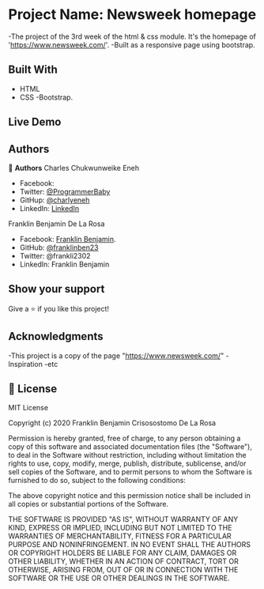 # Project Name: Newsweek homepage

-The project of the 3rd week of the html & css module. It's the homepage of 'https://www.newsweek.com/'.
-Built as a responsive page using bootstrap.

## Built With

- HTML
- CSS
  -Bootstrap.

## Live Demo

## Authors

👤 **Authors**
Charles Chukwunweike Eneh

- Facebook:[]()
- Twitter: [@ProgrammerBaby](https://twitter.com/ProgrammerBaby?s=09)
- GitHup: [@charlyeneh](https://github.com/charlyeneh)
- LinkedIn: [LinkedIn](https://www.linkedin.com/in/charles-chukwunweike-eneh-5345a2147)

Franklin Benjamin De La Rosa

- Facebook: [Franklin Benjamin](https://www.facebook.com/profile.php?id=100005418017053).
- GitHub: [@franklinben23](https://github.com/franklinben23)
- Twitter: @frankli2302
- LinkedIn: Franklin Benjamin

## Show your support

Give a ⭐️ if you like this project!

## Acknowledgments

-This project is a copy of the page "https://www.newsweek.com/"
-Inspiration
-etc

## 📝 License

MIT License

Copyright (c) 2020 Franklin Benjamin Crisosostomo De La Rosa

Permission is hereby granted, free of charge, to any person obtaining a copy
of this software and associated documentation files (the "Software"), to deal
in the Software without restriction, including without limitation the rights
to use, copy, modify, merge, publish, distribute, sublicense, and/or sell
copies of the Software, and to permit persons to whom the Software is
furnished to do so, subject to the following conditions:

The above copyright notice and this permission notice shall be included in all
copies or substantial portions of the Software.

THE SOFTWARE IS PROVIDED "AS IS", WITHOUT WARRANTY OF ANY KIND, EXPRESS OR
IMPLIED, INCLUDING BUT NOT LIMITED TO THE WARRANTIES OF MERCHANTABILITY,
FITNESS FOR A PARTICULAR PURPOSE AND NONINFRINGEMENT. IN NO EVENT SHALL THE
AUTHORS OR COPYRIGHT HOLDERS BE LIABLE FOR ANY CLAIM, DAMAGES OR OTHER
LIABILITY, WHETHER IN AN ACTION OF CONTRACT, TORT OR OTHERWISE, ARISING FROM,
OUT OF OR IN CONNECTION WITH THE SOFTWARE OR THE USE OR OTHER DEALINGS IN THE
SOFTWARE.
